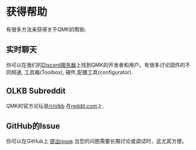 # 获得帮助

有很多方法来获得关于QMK的帮助.

## 实时聊天

你可以在我们的[Discord服务器](https://discord.gg/Uq7gcHh)上找到QMK的开发者和用户。有很多讨论固件的不同频道, 工具箱(Toolbox), 硬件,配置工具(configurator).

## OLKB Subreddit

QMK的官方论坛是[/r/olkb](https://reddit.com/r/olkb) 在[reddit.com](https://reddit.com)上.

## GitHub的Issue

你可以在GitHub上 [提出issue](https://github.com/qmk/qmk_firmware/issues).当您的问题需要长期讨论或调试时，这尤其方便。

